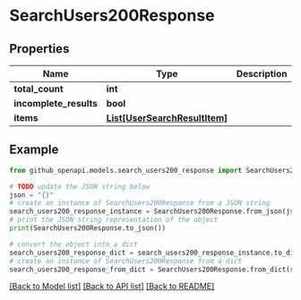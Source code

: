 # SearchUsers200Response


## Properties

Name | Type | Description | Notes
------------ | ------------- | ------------- | -------------
**total_count** | **int** |  | 
**incomplete_results** | **bool** |  | 
**items** | [**List[UserSearchResultItem]**](UserSearchResultItem.md) |  | 

## Example

```python
from github_openapi.models.search_users200_response import SearchUsers200Response

# TODO update the JSON string below
json = "{}"
# create an instance of SearchUsers200Response from a JSON string
search_users200_response_instance = SearchUsers200Response.from_json(json)
# print the JSON string representation of the object
print(SearchUsers200Response.to_json())

# convert the object into a dict
search_users200_response_dict = search_users200_response_instance.to_dict()
# create an instance of SearchUsers200Response from a dict
search_users200_response_from_dict = SearchUsers200Response.from_dict(search_users200_response_dict)
```
[[Back to Model list]](../README.md#documentation-for-models) [[Back to API list]](../README.md#documentation-for-api-endpoints) [[Back to README]](../README.md)



